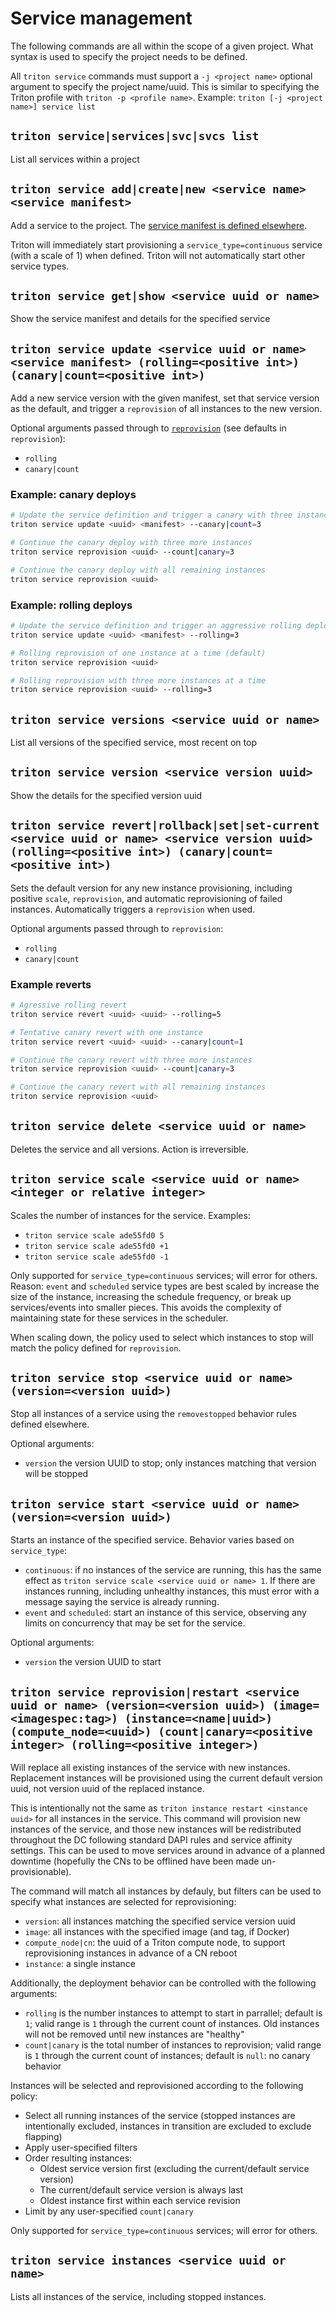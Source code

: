 <!--
    This Source Code Form is subject to the terms of the Mozilla Public
    License, v. 2.0. If a copy of the MPL was not distributed with this
    file, You can obtain one at http://mozilla.org/MPL/2.0/.
-->

<!--
    Copyright 2016 Casey Bisson, Joyent
-->

# Service management

The following commands are all within the scope of a given project. What syntax is used to specify the project needs to be defined.

All `triton service` commands must support a `-j <project name>` optional argument to specify the project name/uuid. This is similar to specifying the Triton profile with `triton -p <profile name>`. Example: `triton [-j <project name>] service list`

## `triton service|services|svc|svcs list`

List all services within a project

## `triton service add|create|new <service name> <service manifest>`

Add a service to the project. The [service manifest is defined elsewhere](service-manifest.md).

Triton will immediately start provisioning a `service_type=continuous` service (with a scale of 1) when defined. Triton will not automatically start other service types.

## `triton service get|show <service uuid or name>`

Show the service manifest and details for the specified service

## `triton service update <service uuid or name> <service manifest> (rolling=<positive int>) (canary|count=<positive int>)`

Add a new service version with the given manifest, set that service version as the default, and trigger a `reprovision` of all instances to the new version.

Optional arguments passed through to [`reprovision`](#triton-service-reprovisionrestart-service-uuid-or-name-versionversion-uuid-imageimagespectag-instancenameuuid-compute_nodeuuid-countcanarypositive-integer-rollingpositive-integer) (see defaults in `reprovision`):

- `rolling`
- `canary|count`

### Example: canary deploys

```bash
# Update the service definition and trigger a canary with three instances
triton service update <uuid> <manifest> --canary|count=3

# Continue the canary deploy with three more instances
triton service reprovision <uuid> --count|canary=3

# Continue the canary deploy with all remaining instances
triton service reprovision <uuid>
```

### Example: rolling deploys

```bash
# Update the service definition and trigger an aggressive rolling deploy with three instances at a time; old instances will not be removed until new instances are healthy
triton service update <uuid> <manifest> --rolling=3

# Rolling reprovision of one instance at a time (default)
triton service reprovision <uuid>

# Rolling reprovision with three more instances at a time
triton service reprovision <uuid> --rolling=3
```

## `triton service versions <service uuid or name>`

List all versions of the specified service, most recent on top

## `triton service version <service version uuid>`

Show the details for the specified version uuid

## `triton service revert|rollback|set|set-current <service uuid or name> <service version uuid> (rolling=<positive int>) (canary|count=<positive int>)`

Sets the default version for any new instance provisioning, including positive `scale`, `reprovision`, and automatic reprovisioning of failed instances. Automatically triggers a `reprovision` when used.

Optional arguments passed through to `reprovision`:

- `rolling`
- `canary|count`

### Example reverts

```bash
# Agressive rolling revert
triton service revert <uuid> <uuid> --rolling=5

# Tentative canary revert with one instance
triton service revert <uuid> <uuid> --canary|count=1

# Continue the canary revert with three more instances
triton service reprovision <uuid> --count|canary=3

# Continue the canary revert with all remaining instances
triton service reprovision <uuid>
```

## `triton service delete <service uuid or name>`

Deletes the service and all versions. Action is irreversible.

## `triton service scale <service uuid or name> <integer or relative integer>`

Scales the number of instances for the service. Examples:

- `triton service scale ade55fd0 5`
- `triton service scale ade55fd0 +1`
- `triton service scale ade55fd0 -1`

Only supported for `service_type=continuous` services; will error for others. Reason: `event` and `scheduled` service types are best scaled by increase the size of the instance, increasing the schedule frequency, or break up services/events into smaller pieces. This avoids the complexity of maintaining state for these services in the scheduler.

When scaling down, the policy used to select which instances to stop will match the policy defined for `reprovision`.

## `triton service stop <service uuid or name> (version=<version uuid>)`

Stop all instances of a service using the `removestopped` behavior rules defined elsewhere.

Optional arguments:

- `version` the version UUID to stop; only instances matching that version will be stopped

## `triton service start <service uuid or name> (version=<version uuid>)`

Starts an instance of the specified service. Behavior varies based on `service_type`:

- `continuous`: if no instances of the service are running, this has the same effect as `triton service scale <service uuid or name> 1`. If there are instances running, including unhealthy instances, this must error with a message saying the service is already running.
- `event` and `scheduled`: start an instance of this service, observing any limits on concurrency that may be set for the service.

Optional arguments:

- `version` the version UUID to start

## `triton service reprovision|restart <service uuid or name> (version=<version uuid>) (image=<imagespec:tag>) (instance=<name|uuid>) (compute_node=<uuid>) (count|canary=<positive integer> (rolling=<positive integer>)`

Will replace all existing instances of the service with new instances. Replacement instances will be provisioned using the current default version uuid, not version uuid of the replaced instance.

This is intentionally not the same as `triton instance restart <instance uuid>` for all instances in the service. This command will provision new instances of the service, and those new instances will be redistributed throughout the DC following standard DAPI rules and service affinity settings. This can be used to move services around in advance of a planned downtime (hopefully the CNs to be offlined have been made un-provisionable).

The command will match all instances by defauly, but filters can be used to specify what instances are selected for reprovisioning:

- `version`: all instances matching the specified service version uuid
- `image`: all instances with the specified image (and tag, if Docker)
- `compute_node|cn`: the uuid of a Triton compute node, to support reprovisioning instances in advance of a CN reboot
- `instance`: a single instance

Additionally, the deployment behavior can be controlled with the following arguments:

- `rolling` is the number instances to attempt to start in parrallel; default is `1`; valid range is `1` through the current count of instances. Old instances will not be removed until new instances are "healthy"
- `count|canary` is the total number of instances to reprovision; valid range is `1` through the current count of instances; default is `null`: no canary behavior

Instances will be selected and reprovisioned according to the following policy:

- Select all running instances of the service (stopped instances are intentionally excluded, instances in transition are excluded to exclude flapping)
- Apply user-specified filters
- Order resulting instances:
  - Oldest service version first (excluding the current/default service version)
  - The current/default service version is always last
  - Oldest instance first within each service revision
- Limit by any user-specified `count|canary`

Only supported for `service_type=continuous` services; will error for others.

## `triton service instances <service uuid or name>`

Lists all instances of the service, including stopped instances.
